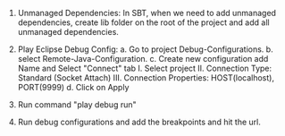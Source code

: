 1. Unmanaged Dependencies: 
	In SBT, when we need to add unmanaged dependencies, create  lib folder on the root of the project and add all unmanaged dependencies. 

2. Play Eclipse Debug Config: 
	a. Go to project Debug-Configurations.
	b. select Remote-Java-Configuration.
	c. Create new configuration add Name and Select "Connect" tab 
		I. Select project
		II. Connection Type: Standard (Socket Attach)
		III. Connection Properties: HOST(localhost), PORT(9999)
	d. Click on Apply

3. Run command "play debug run"

4. Run debug configurations and add the breakpoints and hit the url. 

